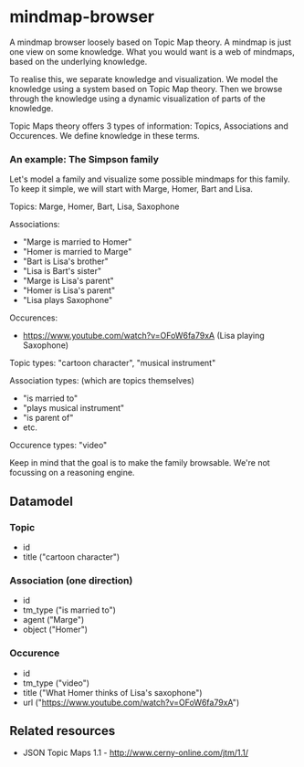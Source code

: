 mindmap-browser
===============

A mindmap browser loosely based on Topic Map theory. A mindmap is just one view on some knowledge. What you would want is a web of mindmaps, based on the underlying knowledge.

To realise this, we separate knowledge and visualization. We model the knowledge using a system based on Topic Map theory. Then we browse through the knowledge using a dynamic visualization of parts of the knowledge.

Topic Maps theory offers 3 types of information: Topics, Associations and Occurences. We define knowledge in these terms.

### An example: The Simpson family
Let's model a family and visualize some possible mindmaps for this family. To keep it simple, we will start with Marge, Homer, Bart and Lisa.

Topics: Marge, Homer, Bart, Lisa, Saxophone

Associations: 
* "Marge is married to Homer"
* "Homer is married to Marge"
* "Bart is Lisa's brother"
* "Lisa is Bart's sister"
* "Marge is Lisa's parent"
* "Homer is Lisa's parent"
* "Lisa plays Saxophone"

Occurences:
* https://www.youtube.com/watch?v=OFoW6fa79xA (Lisa playing Saxophone)

Topic types: "cartoon character", "musical instrument"

Association types: (which are topics themselves)
* "is married to"
* "plays musical instrument"
* "is parent of"
* etc.

Occurence types: "video"

Keep in mind that the goal is to make the family browsable. We're not focussing on a reasoning engine. 

## Datamodel

### Topic
* id
* title ("cartoon character")

### Association (one direction)
* id
* tm_type ("is married to")
* agent ("Marge")
* object ("Homer")

### Occurence
* id
* tm_type ("video")
* title ("What Homer thinks of Lisa's saxophone")
* url ("https://www.youtube.com/watch?v=OFoW6fa79xA")

## Related resources
* JSON Topic Maps 1.1 - http://www.cerny-online.com/jtm/1.1/
